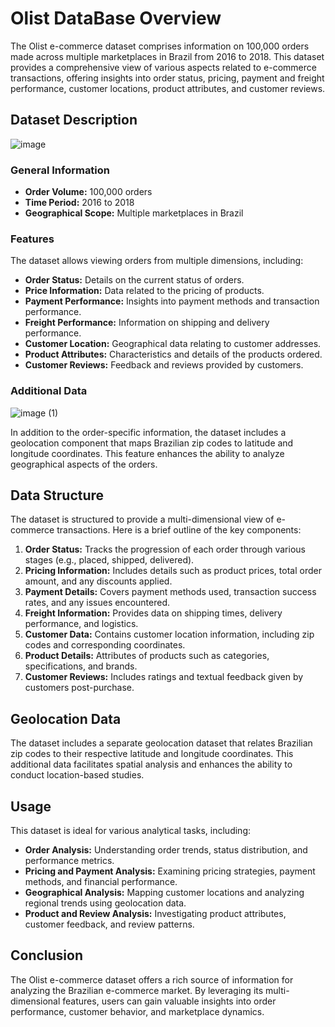 # Olist DataBase Overview 


The Olist e-commerce dataset comprises information on 100,000 orders made across multiple marketplaces in Brazil from 2016 to 2018. This dataset provides a comprehensive view of various aspects related to e-commerce transactions, offering insights into order status, pricing, payment and freight performance, customer locations, product attributes, and customer reviews.

## Dataset Description
![image](https://github.com/user-attachments/assets/d6e828df-7401-4c94-8181-7be01100c09d)

### General Information

- **Order Volume:** 100,000 orders
- **Time Period:** 2016 to 2018
- **Geographical Scope:** Multiple marketplaces in Brazil

### Features

The dataset allows viewing orders from multiple dimensions, including:

- **Order Status:** Details on the current status of orders.
- **Price Information:** Data related to the pricing of products.
- **Payment Performance:** Insights into payment methods and transaction performance.
- **Freight Performance:** Information on shipping and delivery performance.
- **Customer Location:** Geographical data relating to customer addresses.
- **Product Attributes:** Characteristics and details of the products ordered.
- **Customer Reviews:** Feedback and reviews provided by customers.

### Additional Data

![image (1)](https://github.com/user-attachments/assets/fef0f0fe-698c-49f9-9554-2bec6af83ea8)


In addition to the order-specific information, the dataset includes a geolocation component that maps Brazilian zip codes to latitude and longitude coordinates. This feature enhances the ability to analyze geographical aspects of the orders.

## Data Structure

The dataset is structured to provide a multi-dimensional view of e-commerce transactions. Here is a brief outline of the key components:

1. **Order Status:** Tracks the progression of each order through various stages (e.g., placed, shipped, delivered).
2. **Pricing Information:** Includes details such as product prices, total order amount, and any discounts applied.
3. **Payment Details:** Covers payment methods used, transaction success rates, and any issues encountered.
4. **Freight Information:** Provides data on shipping times, delivery performance, and logistics.
5. **Customer Data:** Contains customer location information, including zip codes and corresponding coordinates.
6. **Product Details:** Attributes of products such as categories, specifications, and brands.
7. **Customer Reviews:** Includes ratings and textual feedback given by customers post-purchase.

## Geolocation Data

The dataset includes a separate geolocation dataset that relates Brazilian zip codes to their respective latitude and longitude coordinates. This additional data facilitates spatial analysis and enhances the ability to conduct location-based studies.

## Usage

This dataset is ideal for various analytical tasks, including:

- **Order Analysis:** Understanding order trends, status distribution, and performance metrics.
- **Pricing and Payment Analysis:** Examining pricing strategies, payment methods, and financial performance.
- **Geographical Analysis:** Mapping customer locations and analyzing regional trends using geolocation data.
- **Product and Review Analysis:** Investigating product attributes, customer feedback, and review patterns.

## Conclusion

The Olist e-commerce dataset offers a rich source of information for analyzing the Brazilian e-commerce market. By leveraging its multi-dimensional features, users can gain valuable insights into order performance, customer behavior, and marketplace dynamics.

